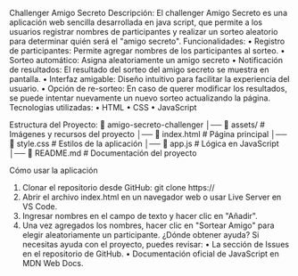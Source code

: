 Challenger Amigo Secreto 
Descripción:
El challenger Amigo Secreto es una aplicación web sencilla desarrollada en java script, que permite a los usuarios registrar nombres de participantes y realizar un sorteo aleatorio para determinar quién será el "amigo secreto".
 Funcionalidades:
•	Registro de participantes: Permite agregar nombres de los participantes al sorteo.
•	Sorteo automático: Asigna aleatoriamente un amigo secreto 
•	Notificación de resultados: El resultado del sorteo del amigo secreto se muestra en pantalla.
•	Interfaz amigable: Diseño intuitivo para facilitar la experiencia del usuario.
•	Opción de re-sorteo: En caso de querer modificar los resultados, se puede intentar nuevamente un nuevo sorteo actualizando la página.
Tecnologías utilizadas:
•	HTML
•	CSS
•	JavaScript 

Estructura del Proyecto:
📂 amigo-secreto-challenger
│── 📂 assets/        # Imágenes y recursos del proyecto
│── 📂 index.html     # Página principal
│──  📂 style.css      # Estilos de la aplicación
│── 📂 app.js         # Lógica en JavaScript
│── 📂 README.md      # Documentación del proyecto

 Cómo usar la aplicación
1.	Clonar el repositorio desde GitHub:
git clone https://
2.	Abrir el archivo index.html en un navegador web o usar Live Server en VS Code.
3.	Ingresar nombres en el campo de texto y hacer clic en "Añadir".
4.	Una vez agregados los nombres, hacer clic en "Sortear Amigo" para elegir aleatoriamente un participante.
 ¿Dónde obtener ayuda?
Si necesitas ayuda con el proyecto, puedes revisar:
•	La sección de Issues en el repositorio de GitHub.
•	Documentación oficial de JavaScript en MDN Web Docs.
